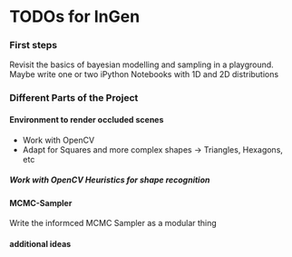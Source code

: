 # TODOs for InGen

### First steps
Revisit the basics of bayesian modelling and sampling in a playground.
Maybe write one or two iPython Notebooks with 1D and 2D distributions

### Different Parts of the Project
#### Environment to render occluded scenes
* Work with OpenCV
* Adapt for Squares and more complex shapes -> Triangles, Hexagons, etc
##### Work with OpenCV Heuristics for shape recognition

#### MCMC-Sampler
Write the informced MCMC Sampler as a modular thing

#### additional ideas